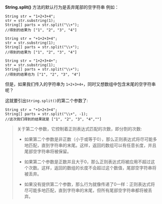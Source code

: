 **String.split()** 方法的默认行为是丢弃尾部的空字符串
例如：
```
String str = "1+2+3+4";
str = str.substring(1);
String[] parts = str.split("\\+");
//得到的结果为 ["1", "2", "3", "4"]

String str = "+1+2+3+4";
str = str.substring(1);
String[] parts = str.split("\\+");
//得到的结果为 ["1", "2", "3", "4"]

String str = "1+2+3+4+";
str = str.substring(1);
String[] parts = str.split("\\+");
//得到的结果也为 ["1", "2", "3", "4"]
```

但是，如果我们传入的字符串为 `1+2+3+4+`，同时又想数组中包含末尾的空字符串呢？

这就要引出`String.split()`的第二个参数了:
```
String str = "+1+2+3+4";
String[] parts = str.split("\\+", -1);
//这次我们得到的结果就是 ["1", "2", "3", "4",""]
```

> 关于第二个参数，它控制着正则表达式匹配的次数，即分割的次数:
> 
> - 如果第二个参数是非正数（小于或等于0），那么正则表达式将尽可能多地匹配，直到字符串的末尾。这样，返回的数组可以有任意长度，并且尾部空字符串将被保留。
> 
> - 如果第二个参数是正数并且大于0，那么正则表达式将被应用不超过这个次数。这样，返回的数组的长度不会超过这个数值，尾部空字符串将被丢弃。
> 
> - 如果没有提供第二个参数，那么行为就像传递了0一样：正则表达式将尽可能多地匹配，直到字符串的末尾，但所有尾部空字符串都将被丢弃。